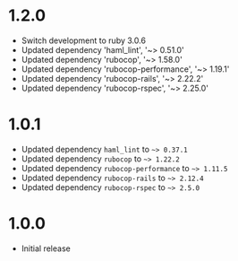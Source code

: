 # 1.2.0

* Switch development to ruby 3.0.6
* Updated dependency 'haml_lint', '~> 0.51.0'
* Updated dependency 'rubocop', '~> 1.58.0'
* Updated dependency 'rubocop-performance', '~> 1.19.1'
* Updated dependency 'rubocop-rails', '~> 2.22.2'
* Updated dependency 'rubocop-rspec', '~> 2.25.0'

# 1.0.1

* Updated dependency `haml_lint` to `~> 0.37.1`
* Updated dependency `rubocop` to `~> 1.22.2`
* Updated dependency `rubocop-performance` to `~> 1.11.5`
* Updated dependency `rubocop-rails` to `~> 2.12.4`
* Updated dependency `rubocop-rspec` to `~> 2.5.0`

# 1.0.0

* Initial release

